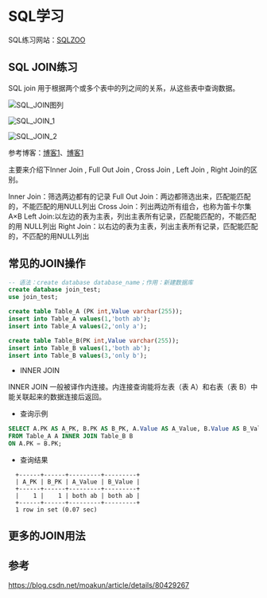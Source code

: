 # SQL学习

SQL练习网站：[SQLZOO](https://sqlzoo.net/wiki/SQL_Tutorial)

## SQL JOIN练习

SQL join 用于根据两个或多个表中的列之间的关系，从这些表中查询数据。

![SQL_JOIN图列](https://img-blog.csdnimg.cn/20181107162131341.jpg?x-oss-process=image/watermark,type_ZmFuZ3poZW5naGVpdGk,shadow_10,text_aHR0cHM6Ly9ibG9nLmNzZG4ubmV0L20wXzM4MDYzMTcy,size_16,color_FFFFFF,t_70)

![SQL_JOIN_1](https://img-blog.csdn.net/20170426144430691?watermark/2/text/aHR0cDovL2Jsb2cuY3Nkbi5uZXQvZnJ5Y24=/font/5a6L5L2T/fontsize/400/fill/I0JBQkFCMA==/dissolve/70/gravity/Center)

![SQL_JOIN_2](https://img-blog.csdn.net/20170426144540551?watermark/2/text/aHR0cDovL2Jsb2cuY3Nkbi5uZXQvZnJ5Y24=/font/5a6L5L2T/fontsize/400/fill/I0JBQkFCMA==/dissolve/70/gravity/Center)

参考博客：[博客1](https://blog.csdn.net/ys_code/article/details/79497294)、[博客1](https://blog.csdn.net/frycn/article/details/70800402)

主要来介绍下Inner Join , Full Out Join , Cross Join , Left Join , Right Join的区别。

Inner Join：筛选两边都有的记录 
Full Out Join：两边都筛选出来，匹配能匹配的，不能匹配的用NULL列出 
Cross Join：列出两边所有组合，也称为笛卡尔集 A×B 
Left Join:以左边的表为主表，列出主表所有记录，匹配能匹配的，不能匹配的用 NULL列出 
Right Join：以右边的表为主表，列出主表所有记录，匹配能匹配的，不匹配的用NULL列出


## 常见的JOIN操作

``` sql
-- 语法：create database database_name；作用：新建数据库
create database join_test;
use join_test;

create table Table_A (PK int,Value varchar(255));
insert into Table_A values(1,'both ab');
insert into Table_A values(2,'only a');

create table Table_B(PK int,Value varchar(255));
insert into Table_B values(1,'both ab');
insert into Table_B values(3,'only b');
```

* INNER JOIN

INNER JOIN 一般被译作内连接。内连接查询能将左表（表 A）和右表（表 B）中能关联起来的数据连接后返回。

  * 查询示例
  ``` sql
  SELECT A.PK AS A_PK, B.PK AS B_PK, A.Value AS A_Value, B.Value AS B_Value
  FROM Table_A A INNER JOIN Table_B B
  ON A.PK = B.PK;
  ```
  * 查询结果
  ```
    +------+------+---------+---------+
    | A_PK | B_PK | A_Value | B_Value |
    +------+------+---------+---------+
    |    1 |    1 | both ab | both ab |
    +------+------+---------+---------+
    1 row in set (0.07 sec)
  ```
   


## 更多的JOIN用法



## 参考
https://blog.csdn.net/moakun/article/details/80429267

